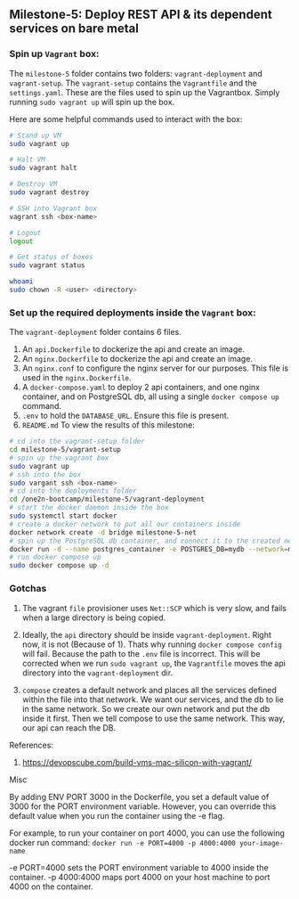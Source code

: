 ## Milestone-5: Deploy REST API & its dependent services on bare metal

### Spin up `Vagrant` box:

The `milestone-5` folder contains two folders: `vagrant-deployment` and `vagrant-setup`. The `vagrant-setup` contains the `Vagrantfile` and the `settings.yaml`. These are the files used to spin up the Vagrantbox. Simply running `sudo vagrant up` will spin up the box.

Here are some helpful commands used to interact with the box:

```sh
# Stand up VM
sudo vagrant up

# Halt VM
sudo vagrant halt

# Destroy VM
sudo vagrant destroy

# SSH into Vagrant box
vagrant ssh <box-name>

# Logout
logout

# Get status of boxes
sudo vagrant status
```

```sh
whoami
sudo chown -R <user> <directory>
```

### Set up the required deployments inside the `Vagrant` box:

The `vagrant-deployment` folder contains 6 files.

1. An `api.Dockerfile` to dockerize the api and create an image.
2. An `nginx.Dockerfile` to dockerize the api and create an image.
3. An `nginx.conf` to configure the nginx server for our purposes. This file is used in the `nginx.Dockerfile`.
4. A `docker-compose.yaml` to deploy 2 api containers, and one nginx container, and on PostgreSQL db, all using a single `docker compose up` command.
5. `.env` to hold the `DATABASE_URL`. Ensure this file is present.
6. `README.md`
   To view the results of this milestone:

```sh
# cd into the vagrant-setup folder
cd milestone-5/vagrant-setup
# spin up the vagrant box
sudo vagrant up
# ssh into the box
sudo vargant ssh <box-name>
# cd into the deployments folder
cd /one2n-bootcamp/milestone-5/vagrant-deployment
# start the docker daemon inside the box
sudo systemctl start docker
# create a docker network to put all our containers inside
docker network create -d bridge milestone-5-net
# spin up the PostgreSQL db container, and connect it to the created network
docker run -d --name postgres_container -e POSTGRES_DB=mydb --network=milestone-5-net -e POSTGRES_PASSWORD=testpass123 -e POSTGRES_USER=postgres -p "6500:5432" postgres
# run docker compose up
sudo docker compose up -d
```

### Gotchas

1. The vagrant `file` provisioner uses `Net::SCP` which is very slow, and fails when a large directory is being copied.
2. Ideally, the `api` directory should be inside `vagrant-deployment`. Right now, it is not (Because of 1). Thats why running `docker compose config` will fail. Because the path to the `.env` file is incorrect. This will be corrected when we run `sudo vagrant up`, the `Vagrantfile` moves the api directory into the `vagrant-deployment` dir.

3. `compose` creates a default network and places all the services defined within the file into that network. We want our services, and the db to lie in the same network. So we create our own network and put the db inside it first. Then we tell compose to use the same network. This way, our api can reach the DB.

References:

1. https://devopscube.com/build-vms-mac-silicon-with-vagrant/

Misc

By adding ENV PORT 3000 in the Dockerfile, you set a default value of 3000 for the PORT environment variable. However, you can override this default value when you run the container using the -e flag.

For example, to run your container on port 4000, you can use the following docker run command:
`docker run -e PORT=4000 -p 4000:4000 your-image-name`

-e PORT=4000 sets the PORT environment variable to 4000 inside the container.
-p 4000:4000 maps port 4000 on your host machine to port 4000 on the container.
